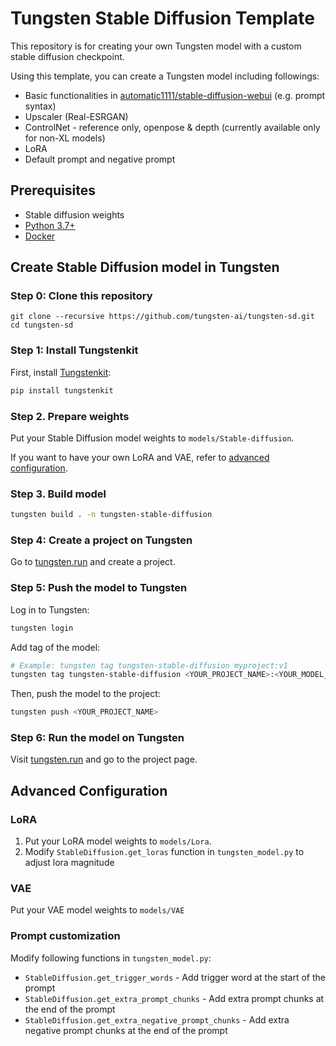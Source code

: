 # Tungsten Stable Diffusion Template
This repository is for creating your own Tungsten model with a custom stable diffusion checkpoint. 

Using this template, you can create a Tungsten model including followings:
- Basic functionalities in [automatic1111/stable-diffusion-webui](https://github.com/AUTOMATIC1111/stable-diffusion-webui) (e.g. prompt syntax)
- Upscaler (Real-ESRGAN)
- ControlNet - reference only, openpose & depth (currently available only for non-XL models)
- LoRA
- Default prompt and negative prompt

## Prerequisites

- Stable diffusion weights
- [Python 3.7+](https://www.python.org/downloads/)
- [Docker](https://docs.docker.com/get-docker/)

## Create Stable Diffusion model in Tungsten
### Step 0: Clone this repository
```
git clone --recursive https://github.com/tungsten-ai/tungsten-sd.git
cd tungsten-sd
```

### Step 1: Install Tungstenkit

First, install [Tungstenkit](https://github.com/tungsten-ai/tungstenkit):

```bash
pip install tungstenkit
```

### Step 2. Prepare weights
Put your Stable Diffusion model weights to ``models/Stable-diffusion``.

If you want to have your own LoRA and VAE, refer to [advanced configuration](#advanced-configuration).

### Step 3. Build model

```bash
tungsten build . -n tungsten-stable-diffusion
```

### Step 4: Create a project on Tungsten

Go to [tungsten.run](https://tungsten.run/new) and create a project.

### Step 5: Push the model to Tungsten

Log in to Tungsten:

```bash
tungsten login
```

Add tag of the model:
```bash
# Example: tungsten tag tungsten-stable-diffusion myproject:v1
tungsten tag tungsten-stable-diffusion <YOUR_PROJECT_NAME>:<YOUR_MODEL_VERSION>
```

Then, push the model to the project:
```bash
tungsten push <YOUR_PROJECT_NAME>
```

### Step 6: Run the model on Tungsten

Visit [tungsten.run](https://tungsten.run) and go to the project page.


## Advanced Configuration
### LoRA
1. Put your LoRA model weights to ``models/Lora``.
2. Modify ``StableDiffusion.get_loras`` function in ``tungsten_model.py`` to adjust lora magnitude

### VAE
Put your VAE model weights to ``models/VAE``

### Prompt customization
Modify following functions in ``tungsten_model.py``:
- ``StableDiffusion.get_trigger_words`` - Add trigger word at the start of the prompt
- ``StableDiffusion.get_extra_prompt_chunks`` - Add extra prompt chunks at the end of the prompt
- ``StableDiffusion.get_extra_negative_prompt_chunks`` - Add extra negative prompt chunks at the end of the prompt